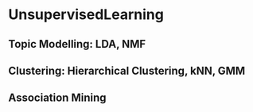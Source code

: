 # UnsupervisedLearning

## Topic Modelling: LDA, NMF 

## Clustering: Hierarchical Clustering, kNN, GMM

## Association Mining
